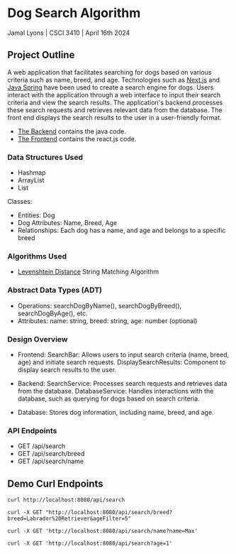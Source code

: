 # Dog Search Algorithm

Jamal Lyons | CSCI 3410 | April 16th 2024

## Project Outline

A web application that facilitates searching for dogs based on various criteria such as name, breed, and age. Technologies such as
[Next.js](https://nextjs.org/docs) and [Java Spring](https://spring.io) have been used to create a search engine for dogs.
Users interact with the application through a web interface to input their search criteria and view the search results.
The application's backend processes these search requests and retrieves relevant data from the database. The front end
displays the search results to the user in a user-friendly format.

- [The Backend](./backend/search_engine/src/main/java/project/jamal/app/) contains the java code.
- [The Frontend](./frontend/) contains the react.js code.

### Data Structures Used

- Hashmap
- ArrayList
- List

Classes:

- Entities: Dog
- Dog Attributes: Name, Breed, Age
- Relationships: Each dog has a name, and age and belongs to a specific breed

### Algorithms Used

- [Levenshtein Distance](https://en.wikipedia.org/wiki/Levenshtein_distance) String Matching Algorithm

### Abstract Data Types (ADT)

- Operations: searchDogByName(), searchDogByBreed(), searchDogByAge(), etc.
- Attributes: name: string, breed: string, age: number (optional)

### Design Overview

- Frontend:
  SearchBar: Allows users to input search criteria (name, breed, age) and initiate search requests.
  DisplaySearchResults: Component to display search results to the user.

- Backend:
  SearchService: Processes search requests and retrieves data from the database.
  DatabaseService: Handles interactions with the database, such as querying for dogs based on search criteria.

- Database:
  Stores dog information, including name, breed, and age.

### API Endpoints

- GET /api/search
- GET /api/search/breed
- GET /api/search/name

## Demo Curl Endpoints

`curl http://localhost:8080/api/search`

`curl -X GET "http://localhost:8080/api/search/breed?breed=Labrador%20Retriever&ageFilter=5"`

`curl -X GET 'http://localhost:8080/api/search/name?name=Max'`

`curl -X GET 'http://localhost:8080/api/search?age=1'`
